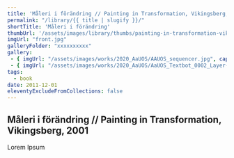 ```yaml
---
title: 'Måleri i förändring // Painting in Transformation, Vikingsberg, 2001'
permalink: "/library/{{ title | slugify }}/"
shortTitle: 'Måleri i förändring'
thumbUrl: '/assets/images/library/thumbs/painting-in-transformation-vikingsberg-2001.jpg'
imgUrl: "front.jpg"
galleryFolder: "xxxxxxxxxx"
gallery:
 - { imgUrl: "/assets/images/works/2020_AaUOS/AAUOS_sequencer.jpg", caption: "" }
 - { imgUrl: "/assets/images/works/2020_AaUOS/AaUOS_Textbot_0002_Layer-20.jpg", caption: "" }
tags:
  - book
date: 2011-12-01
eleventyExcludeFromCollections: false
---
```



<h2>Måleri i förändring // Painting in Transformation, Vikingsberg, 2001</h2>
<p>Lorem Ipsum</p>